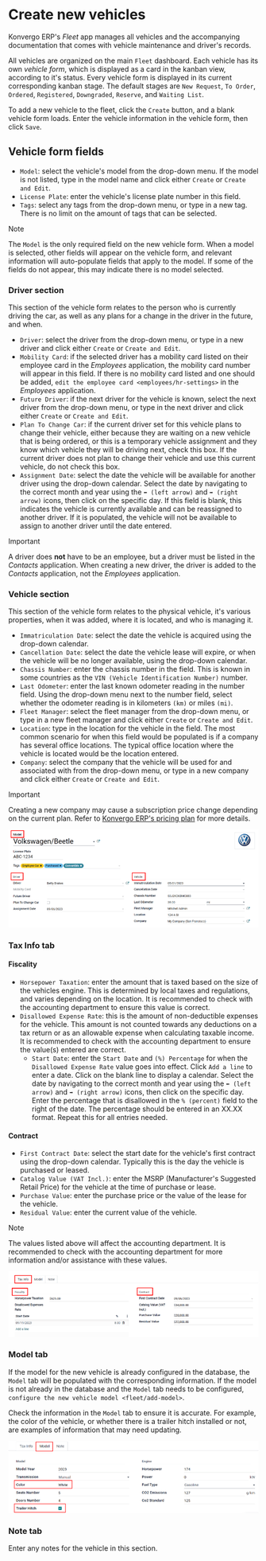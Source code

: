 # Create new vehicles

Konvergo ERP's *Fleet* app manages all vehicles and the accompanying
documentation that comes with vehicle maintenance and driver's records.

All vehicles are organized on the main `Fleet` dashboard. Each vehicle
has its own *vehicle form*, which is displayed as a card in the kanban
view, according to it's status. Every vehicle form is displayed in its
current corresponding kanban stage. The default stages are
`New Request`, `To Order`, `Ordered`, `Registered`, `Downgraded`,
`Reserve`, and `Waiting List`.

To add a new vehicle to the fleet, click the `Create` button, and a
blank vehicle form loads. Enter the vehicle information in the vehicle
form, then click `Save`.

## Vehicle form fields

- `Model`: select the vehicle's model from the drop-down menu. If the
  model is not listed, type in the model name and click either `Create`
  or `Create and Edit`.
- `License Plate`: enter the vehicle's license plate number in this
  field.
- `Tags`: select any tags from the drop-down menu, or type in a new tag.
  There is no limit on the amount of tags that can be selected.

> [!NOTE]
> The `Model` is the only required field on the new vehicle form. When a
> model is selected, other fields will appear on the vehicle form, and
> relevant information will auto-populate fields that apply to the
> model. If some of the fields do not appear, this may indicate there is
> no model selected.

### Driver section

This section of the vehicle form relates to the person who is currently
driving the car, as well as any plans for a change in the driver in the
future, and when.

- `Driver`: select the driver from the drop-down menu, or type in a new
  driver and click either `Create` or `Create and Edit`.
- `Mobility Card`: if the selected driver has a mobility card listed on
  their employee card in the *Employees* application, the mobility card
  number will appear in this field. If there is no mobility card listed
  and one should be added, `edit the employee card
  <employees/hr-settings>` in the *Employees* application.
- `Future Driver`: if the next driver for the vehicle is known, select
  the next driver from the drop-down menu, or type in the next driver
  and click either `Create` or `Create and Edit`.
- `Plan To Change Car`: if the current driver set for this vehicle plans
  to change their vehicle, either because they are waiting on a new
  vehicle that is being ordered, or this is a temporary vehicle
  assignment and they know which vehicle they will be driving next,
  check this box. If the current driver does not plan to change their
  vehicle and use this current vehicle, do not check this box.
- `Assignment Date`: select the date the vehicle will be available for
  another driver using the drop-down calendar. Select the date by
  navigating to the correct month and year using the `⬅️ (left arrow)`
  and `➡️ (right arrow)` icons, then click on the specific day. If this
  field is blank, this indicates the vehicle is currently available and
  can be reassigned to another driver. If it is populated, the vehicle
  will not be available to assign to another driver until the date
  entered.

> [!IMPORTANT]
> A driver does **not** have to be an employee, but a driver must be
> listed in the *Contacts* application. When creating a new driver, the
> driver is added to the *Contacts* application, not the *Employees*
> application.

### Vehicle section

This section of the vehicle form relates to the physical vehicle, it's
various properties, when it was added, where it is located, and who is
managing it.

- `Immatriculation Date`: select the date the vehicle is acquired using
  the drop-down calendar.
- `Cancellation Date`: select the date the vehicle lease will expire, or
  when the vehicle will be no longer available, using the drop-down
  calendar.
- `Chassis Number`: enter the chassis number in the field. This is known
  in some countries as the `VIN (Vehicle Identification Number)` number.
- `Last Odometer`: enter the last known odometer reading in the number
  field. Using the drop-down menu next to the number field, select
  whether the odometer reading is in kilometers `(km)` or miles `(mi)`.
- `Fleet Manager`: select the fleet manager from the drop-down menu, or
  type in a new fleet manager and click either `Create` or
  `Create and Edit`.
- `Location`: type in the location for the vehicle in the field. The
  most common scenario for when this field would be populated is if a
  company has several office locations. The typical office location
  where the vehicle is located would be the location entered.
- `Company`: select the company that the vehicle will be used for and
  associated with from the drop-down menu, or type in a new company and
  click either `Create` or `Create and Edit`.

> [!IMPORTANT]
> Creating a new company may cause a subscription price change depending
> on the current plan. Refer to [Konvergo ERP's pricing
> plan](https://www.odoo.com/pricing-plan) for more details.

<img src="new_vehicle/new-vehicle-type.png" class="align-center"
alt="The new vehicle form, showing the vehicle tax section." />

### Tax Info tab

#### Fiscality

- `Horsepower Taxation`: enter the amount that is taxed based on the
  size of the vehicles engine. This is determined by local taxes and
  regulations, and varies depending on the location. It is recommended
  to check with the accounting department to ensure this value is
  correct.
- `Disallowed Expense Rate`: this is the amount of non-deductible
  expenses for the vehicle. This amount is not counted towards any
  deductions on a tax return or as an allowable expense when calculating
  taxable income. It is recommended to check with the accounting
  department to ensure the value(s) entered are correct.
  - `Start Date`: enter the `Start Date` and `(%) Percentage` for when
    the `Disallowed Expense Rate` value goes into effect. Click
    `Add a line` to enter a date. Click on the blank line to display a
    calendar. Select the date by navigating to the correct month and
    year using the `⬅️ (left arrow)` and `➡️ (right
    arrow)` icons, then click on the specific day. Enter the percentage
    that is disallowed in the `% (percent)` field to the right of the
    date. The percentage should be entered in an XX.XX format. Repeat
    this for all entries needed.

#### Contract

- `First Contract Date`: select the start date for the vehicle's first
  contract using the drop-down calendar. Typically this is the day the
  vehicle is purchased or leased.
- `Catalog Value (VAT Incl.)`: enter the MSRP (Manufacturer's Suggested
  Retail Price) for the vehicle at the time of purchase or lease.
- `Purchase Value`: enter the purchase price or the value of the lease
  for the vehicle.
- `Residual Value`: enter the current value of the vehicle.

> [!NOTE]
> The values listed above will affect the accounting department. It is
> recommended to check with the accounting department for more
> information and/or assistance with these values.

<img src="new_vehicle/new-vehicle-tax.png" class="align-center"
alt="The new vehicle form, showing the vehicle tax section." />

### Model tab

If the model for the new vehicle is already configured in the database,
the `Model` tab will be populated with the corresponding information. If
the model is not already in the database and the `Model` tab needs to be
configured, `configure the new vehicle model
<fleet/add-model>`.

Check the information in the `Model` tab to ensure it is accurate. For
example, the color of the vehicle, or whether there is a trailer hitch
installed or not, are examples of information that may need updating.

<img src="new_vehicle/model-tab.png" class="align-center"
alt="The new vehicle form, showing the vehicle tax section." />

### Note tab

Enter any notes for the vehicle in this section.
